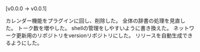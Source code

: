 [v0.0.0 -> v0.0.1]

カレンダー機能をプラグインに回し、削除した。
全体の辞書の処理を見直した。
トーク数を増やした。
shellの管理をしやすいように書き換えた。
ネットワーク更新用のリポジトリをversionリポジトリにした。
リリースを自動生成できるようにした。
